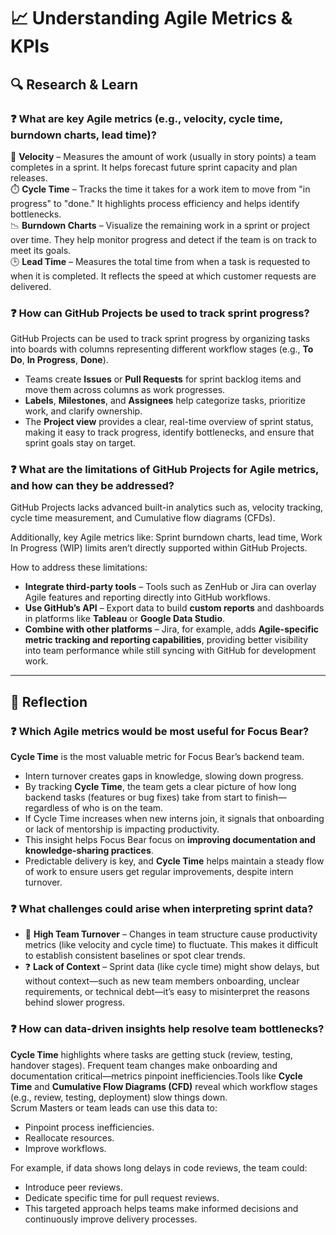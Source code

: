 # 📈 Understanding Agile Metrics & KPIs

## 🔍 Research & Learn

### ❓ What are key Agile metrics (e.g., velocity, cycle time, burndown charts, lead time)?  
🚀 **Velocity** – Measures the amount of work (usually in story points) a team completes in a sprint. It helps forecast future sprint capacity and plan releases.  
⏱️ **Cycle Time** – Tracks the time it takes for a work item to move from "in progress" to "done." It highlights process efficiency and helps identify bottlenecks.  
📉 **Burndown Charts** – Visualize the remaining work in a sprint or project over time. They help monitor progress and detect if the team is on track to meet its goals.  
🕒 **Lead Time** – Measures the total time from when a task is requested to when it is completed. It reflects the speed at which customer requests are delivered.  

### ❓ How can GitHub Projects be used to track sprint progress?  
GitHub Projects can be used to track sprint progress by organizing tasks into boards with columns representing different workflow stages (e.g., **To Do**, **In Progress**, **Done**).  
- Teams create **Issues** or **Pull Requests** for sprint backlog items and move them across columns as work progresses.  
- **Labels**, **Milestones**, and **Assignees** help categorize tasks, prioritize work, and clarify ownership.  
- The **Project view** provides a clear, real-time overview of sprint status, making it easy to track progress, identify bottlenecks, and ensure that sprint goals stay on target.  

### ❓ What are the limitations of GitHub Projects for Agile metrics, and how can they be addressed?  
GitHub Projects lacks advanced built-in analytics such as, velocity tracking, cycle time measurement, and Cumulative flow diagrams (CFDs).

Additionally, key Agile metrics like: Sprint burndown charts, lead time, Work In Progress (WIP) limits aren’t directly supported within GitHub Projects.

How to address these limitations:  
- **Integrate third-party tools** – Tools such as ZenHub or Jira can overlay Agile features and reporting directly into GitHub workflows.  
- **Use GitHub’s API** – Export data to build **custom reports** and dashboards in platforms like **Tableau** or **Google Data Studio**.  
- **Combine with other platforms** – Jira, for example, adds **Agile-specific metric tracking and reporting capabilities**, providing better visibility into team performance while still syncing with GitHub for development work.  

---

## 📝 Reflection

### ❓ Which Agile metrics would be most useful for Focus Bear?  
**Cycle Time** is the most valuable metric for Focus Bear’s backend team.  
- Intern turnover creates gaps in knowledge, slowing down progress.  
- By tracking **Cycle Time**, the team gets a clear picture of how long backend tasks (features or bug fixes) take from start to finish—regardless of who is on the team.  
- If Cycle Time increases when new interns join, it signals that onboarding or lack of mentorship is impacting productivity.  
- This insight helps Focus Bear focus on **improving documentation and knowledge-sharing practices**.  
- Predictable delivery is key, and **Cycle Time** helps maintain a steady flow of work to ensure users get regular improvements, despite intern turnover.  

### ❓ What challenges could arise when interpreting sprint data?  
- 🔄 **High Team Turnover** – Changes in team structure cause productivity metrics (like velocity and cycle time) to fluctuate. This makes it difficult to establish consistent baselines or spot clear trends.  
- ❓ **Lack of Context** – Sprint data (like cycle time) might show delays, but without context—such as new team members onboarding, unclear requirements, or technical debt—it’s easy to misinterpret the reasons behind slower progress.  

### ❓ How can data-driven insights help resolve team bottlenecks?  
**Cycle Time** highlights where tasks are getting stuck (review, testing, handover stages). Frequent team changes make onboarding and documentation critical—metrics pinpoint inefficiencies.Tools like **Cycle Time** and **Cumulative Flow Diagrams (CFD)** reveal which workflow stages (e.g., review, testing, deployment) slow things down.  
Scrum Masters or team leads can use this data to:  
  - Pinpoint process inefficiencies.  
  - Reallocate resources.  
  - Improve workflows.  

For example, if data shows long delays in code reviews, the team could:  
  - Introduce peer reviews.  
  - Dedicate specific time for pull request reviews.  
- This targeted approach helps teams make informed decisions and continuously improve delivery processes.  


